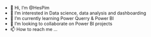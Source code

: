 - 👋 Hi, I’m @HesPim
- 👀 I’m interested in Data science, data analysis and dashboarding
- 🌱 I’m currently learning Power Querry & Power BI
- 💞️ I’m looking to collaborate on Power BI projects
- 📫 How to reach me ...

<!---
HesPim/HesPim is a ✨ special ✨ repository because its `README.md` (this file) appears on your GitHub profile.
You can click the Preview link to take a look at your changes.
--->
